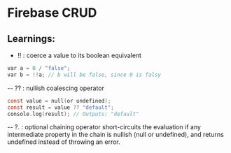 # Firebase CRUD

## Learnings:

- !! : coerce a value to its boolean equivalent

```c
var a = 0 / "false";
var b = !!a; // b will be false, since 0 is falsy
```

-- ?? : nullish coalescing operator

```c
const value = null(or undefined);
const result = value ?? "default";
console.log(result); // Outputs: "default"
```

-- ?. : optional chaining operator
short-circuits the evaluation if any intermediate property in the chain is nullish (null or undefined), and returns undefined instead of throwing an error.
